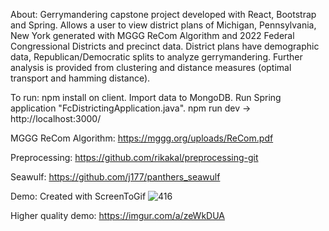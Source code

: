 About: Gerrymandering capstone project developed with React, Bootstrap and Spring. 
Allows a user to view district plans of Michigan, Pennsylvania, New York generated with MGGG ReCom Algorithm and 2022 Federal Congressional Districts and precinct data.
District plans have demographic data, Republican/Democratic splits to analyze gerrymandering.
Further analysis is provided from clustering and distance measures (optimal transport and hamming distance).

To run: npm install on client. Import data to MongoDB. Run Spring application "FcDistrictingApplication.java". npm run dev -> http://localhost:3000/

MGGG ReCom Algorithm: https://mggg.org/uploads/ReCom.pdf

Preprocessing: https://github.com/rikakal/preprocessing-git

Seawulf: https://github.com/j177/panthers_seawulf 

Demo: Created with ScreenToGif
![416](https://github.com/j177/416-Panthers/assets/55969215/83cde7cb-54f5-42f2-afd5-6c5a9bcffb99)

Higher quality demo: https://imgur.com/a/zeWkDUA
